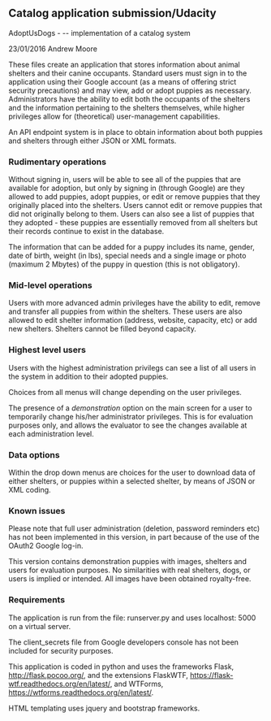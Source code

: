 ## Catalog application submission/Udacity
AdoptUsDogs - -- implementation of a catalog system

23/01/2016 Andrew Moore

These files create an application that stores information about animal shelters and their canine occupants. Standard users must sign in to the application using their Google account (as a means of offering strict security precautions) and may view, add or adopt puppies as necessary. Administrators have the ability to edit both the occupants of the shelters and the information
pertaining to the shelters themselves, while higher privileges allow for
(theoretical) user-management capabilities.

An API endpoint system is in place to obtain information about both puppies 
and shelters through either JSON or XML formats.

### Rudimentary operations

Without signing in, users will be able to see all of the puppies that are 
available for adoption, but only by signing in (through Google) are they
allowed to add puppies, adopt puppies, or edit or remove puppies that they
originally placed into the shelters. Users cannot edit or remove puppies 
that did not originally belong to them. Users can also see a list of puppies
that they adopted - these puppies are essentially removed from all shelters
but their records continue to exist in the database.

The information that can be added for a puppy includes its name, gender,
date of birth, weight (in lbs), special needs and a single image or photo 
(maximum 2 Mbytes) of the puppy in question (this is not obligatory).

### Mid-level operations

Users with more advanced admin privileges have the ability to edit, remove and
transfer all puppies from within the shelters. These users are also allowed to
edit shelter information (address, website, capacity, etc) or add new shelters.
Shelters cannot be filled beyond capacity.

### Highest level users

Users with the highest administration privilegs can see a list of all users in
the system in addition to their adopted puppies.

Choices from all  menus will change depending on the user privileges.

The presence of a *demonstration* option on the main screen
for a user to temporarily change his/her administrator privileges. 
This is for evaluation purposes only, and allows the evaluator to see the 
changes available at each administration level.

### Data options

Within the drop down menus are choices for the user to download data of
either shelters, or puppies within a selected shelter, by means of JSON or
XML coding.

### Known issues

Please note that full user administration (deletion, password reminders etc)
has not been implemented in this version, in part because of the use of the
OAuth2 Google log-in.

This version contains demonstration puppies with images, shelters and
users for evaluation purposes. No similarities with real shelters, dogs, or 
users is implied or intended. All images have been obtained royalty-free.

### Requirements

The application is run from the file: runserver.py and uses localhost: 5000 on
a virtual server.

The client_secrets file from Google developers console has not been included
for security purposes.

This application is coded in python and uses the frameworks Flask, 
http://flask.pocoo.org/, and the extensions FlaskWTF, 
https://flask-wtf.readthedocs.org/en/latest/, and WTForms, 
https://wtforms.readthedocs.org/en/latest/.

HTML templating uses jquery and bootstrap frameworks.